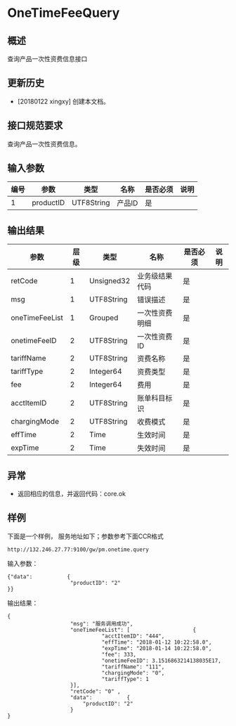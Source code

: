 # OneTimeFeeQuery

## 概述

查询产品一次性资费信息接口


## 更新历史

 - [20180122 xingxy] 创建本文档。
## 接口规范要求
查询产品一次性资费信息。

## 输入参数

| 编号 | 参数 | 类型 | 名称 | 是否必须 |说明 |
| ---- | ---- | ---- | ---- | ---- | ---- |
| 1 | productID | UTF8String| 产品ID | 是 | |


## 输出结果
| 参数 | 层级 | 类型 | 名称 | 是否必须 |说明 |
| ---- | ---- | ---- | ---- | ---- | ---- |
| retCode | 1 | Unsigned32 | 业务级结果代码 | 是 | |
| msg | 1 | UTF8String | 错误描述 | 是 | |
| oneTimeFeeList | 1 | Grouped | 一次性资费明细 | 是 | |
| onetimeFeeID | 2 | UTF8String | 一次性资费ID | 是 | |
| tariffName | 2 | UTF8String | 资费名称 | 是 | |
| tariffType | 2 | Integer64 | 资费类型 | 是 | |
| fee | 2 | Integer64 | 费用 | 是 | |
| acctItemID | 2 | UTF8String | 账单科目标识 | 是 | |
| chargingMode | 2 | UTF8String | 收费模式 | 是 | |
| effTime | 2 | Time | 生效时间 | 是 | |
| expTime | 2 | Time | 失效时间 | 是 | |
## 异常
 * 返回相应的信息，并返回代码：core.ok
 
## 样例

下面是一个样例，
服务地址如下；参数参考下面CCR格式
```
http://132.246.27.77:9100/gw/pm.onetime.query
```

输入参数：
```
{"data":           {
                    "productID": "2"
}}
```

输出结果：
```
{
                    "msg": "服务调用成功",
                    "oneTimeFeeList": [                    {
                              "acctItemID": "444",
                              "effTime": "2018-01-12 10:22:58.0",
                              "expTime": "2018-01-14 10:22:58.0",
                              "fee": 333,
                              "onetimeFeeID": 3.1516863214138035E17,
                              "tariffName": "111",
							  "chargingMode": "0",
                              "tariffType": 1
                    }],
                    "retCode": "0" ,
          			"data":           {
                    	"productID": "2"
          			}
}
```



